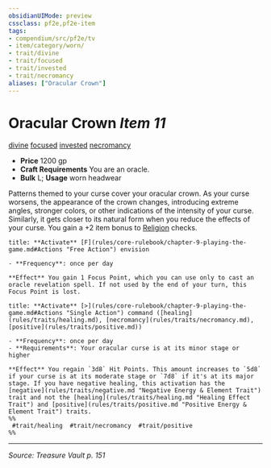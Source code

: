 ```yaml
---
obsidianUIMode: preview
cssclass: pf2e,pf2e-item
tags:
- compendium/src/pf2e/tv
- item/category/worn/
- trait/divine
- trait/focused
- trait/invested
- trait/necromancy
aliases: ["Oracular Crown"]
---
```

# Oracular Crown *Item 11*  
[divine](rules/traits/divine.md "Divine Tradition Trait")  [focused](rules/traits/focused.md "Focused Item Trait")  [invested](rules/traits/invested.md "Invested Item Trait")  [necromancy](rules/traits/necromancy.md "Necromancy School Trait")  

- **Price** 1200 gp
- **Craft Requirements** You are an oracle.
- **Bulk** L; **Usage** worn headwear

Patterns themed to your curse cover your oracular crown. As your curse worsens, the appearance of the crown changes, introducing extreme angles, stronger colors, or other indications of the intensity of your curse. Similarly, it gets closer to its natural form when you reduce the effects of your curse. You gain a +2 item bonus to [Religion](compendium/skills.md#Religion) checks.

```ad-embed-ability
title: **Activate** [F](rules/core-rulebook/chapter-9-playing-the-game.md#Actions "Free Action") envision

- **Frequency**: once per day

**Effect** You gain 1 Focus Point, which you can use only to cast an oracle revelation spell. If not used by the end of your turn, this Focus Point is lost.
```

```ad-embed-ability
title: **Activate** [>](rules/core-rulebook/chapter-9-playing-the-game.md#Actions "Single Action") command ([healing](rules/traits/healing.md), [necromancy](rules/traits/necromancy.md), [positive](rules/traits/positive.md))

- **Frequency**: once per day
- **Requirements**: Your oracular curse is at its minor stage or higher

**Effect** You regain `3d8` Hit Points. This amount increases to `5d8` if your curse is at its moderate stage or `7d8` if it's at its major stage. If you have negative healing, this activation has the [negative](rules/traits/negative.md "Negative Energy & Element Trait") trait and not the [healing](rules/traits/healing.md "Healing Effect Trait") and [positive](rules/traits/positive.md "Positive Energy & Element Trait") traits.  
%%
 #trait/healing  #trait/necromancy  #trait/positive 
%%
```


---
*Source: Treasure Vault p. 151*